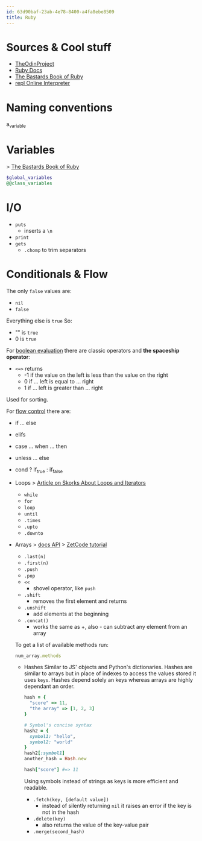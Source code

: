 ```yaml
---
id: 63d90baf-23ab-4e78-8400-a4fa8ebe8509
title: Ruby
---
```


# Sources & Cool stuff

- [TheOdinProject](https://www.theodinproject.com/paths/full-stack-ruby-on-rails?)
- [Ruby Docs](https://ruby-doc.org/)
- [The Bastards Book of Ruby](http://ruby.bastardsbook.com/chapters)
- [repl Online Interpreter](https://replit.com/languages/ruby)

# Naming conventions

a<sub>variable</sub>

# Variables

\> [The Bastards Book of Ruby](http://ruby.bastardsbook.com/chapters/variables/)

``` ruby
$global_variables
@@class_variables
```

# I/O

- `puts`
  - inserts a `\n`
- `print`
- `gets`
  - `.chomp` to trim separators

# Conditionals & Flow

The only `false` values are:

- `nil`
- `false`

Everything else is `true` So:

- "" is `true`
- 0 is `true`

For <u>boolean evaluation</u> there are classic operators and **the spaceship operator**:

- `<=>` returns
  - -1 if the value on the left is less than the value on the right
  - 0 if … left is equal to … right
  - 1 if … left is greater than … right

Used for sorting.

For <u>flow control</u> there are:

- if … else

- elifs

- case … when … then

- unless … else

- cond ? if<sub>true</sub> : if<sub>false</sub>

- Loops \> [Article on Skorks About Loops and Iterators](https://skorks.com/2009/09/a-wealth-of-ruby-loops-and-iterators/)

  - `while`
  - `for`
  - `loop`
  - `until`
  - `.times`
  - `.upto`
  - `.downto`

- Arrays \> [docs API](https://ruby-doc.org/core-3.0.0/Array.html) \> [ZetCode tutorial](https://zetcode.com/lang/rubytutorial/arrays/)

  - `.last(n)`
  - `.first(n)`
  - `.push`
  - `.pop`
  - `<<`
    - shovel operator, like `push`
  - `.shift`
    - removes the first element and returns
  - `.unshift`
    - add elements at the beginning
  - `.concat()`
    - works the same as +, also - can subtract any element from an array

  To get a list of available methods run:

  ``` ruby
  num_array.methods
  ```

  - Hashes Similar to JS' objects and Python's dictionaries. Hashes are similar to arrays but in place of indexes to access the values stored it uses `keys`. Hashes depend solely an keys whereas arrays are highly dependant an order.

    ``` ruby
    hash = {
      "score" => 11,
      "the array" => [1, 2, 3]
    }

    # Symbol's concise syntax
    hash2 = {
      symbol1: "hello",
      symbol2: "world"
    }
    hash2[:symbol1]
    another_hash = Hash.new

    hash["score"] #=> 11
    ```

    Using symbols instead of strings as keys is more efficient and readable.

    - `.fetch(key, [default value])`
      - instead of silently returning `nil` it raises an error if the key is not in the hash
    - `.delete(key)`
      - also returns the value of the key-value pair
    - `.merge(second_hash)`
